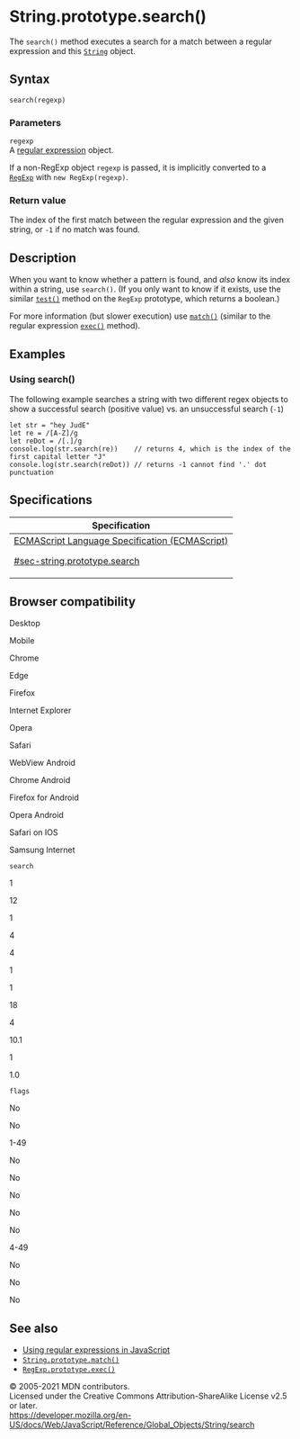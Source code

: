 # String.prototype.search()

The `search()` method executes a search for a match between a regular expression and this [`String`](../string) object.

## Syntax

    search(regexp)

### Parameters

`regexp`  
A [regular expression](https://developer.mozilla.org/en-US/docs/Web/JavaScript/Guide/Regular_Expressions) object.

If a non-RegExp object `regexp` is passed, it is implicitly converted to a [`RegExp`](../regexp) with `new RegExp(regexp)`.

### Return value

The index of the first match between the regular expression and the given string, or `-1` if no match was found.

## Description

When you want to know whether a pattern is found, and _also_ know its index within a string, use `search()`. (If you only want to know if it exists, use the similar [`test()`](../regexp/test) method on the `RegExp` prototype, which returns a boolean.)

For more information (but slower execution) use [`match()`](match) (similar to the regular expression [`exec()`](../regexp/exec) method).

## Examples

### Using search()

The following example searches a string with two different regex objects to show a successful search (positive value) vs. an unsuccessful search (`-1`)

    let str = "hey JudE"
    let re = /[A-Z]/g
    let reDot = /[.]/g
    console.log(str.search(re))    // returns 4, which is the index of the first capital letter "J"
    console.log(str.search(reDot)) // returns -1 cannot find '.' dot punctuation

## Specifications

<table><thead><tr class="header"><th>Specification</th></tr></thead><tbody><tr class="odd"><td><a href="https://tc39.es/ecma262/#sec-string.prototype.search">ECMAScript Language Specification (ECMAScript) 
<br/>

<span class="small">#sec-string.prototype.search</span></a></td></tr></tbody></table>

## Browser compatibility

Desktop

Mobile

Chrome

Edge

Firefox

Internet Explorer

Opera

Safari

WebView Android

Chrome Android

Firefox for Android

Opera Android

Safari on IOS

Samsung Internet

`search`

1

12

1

4

4

1

1

18

4

10.1

1

1.0

`flags`

No

No

1-49

No

No

No

No

No

4-49

No

No

No

## See also

-   [Using regular expressions in JavaScript](https://developer.mozilla.org/en-US/docs/Web/JavaScript/Guide/Regular_Expressions)
-   [`String.prototype.match()`](match)
-   [`RegExp.prototype.exec()`](../regexp/exec)

© 2005-2021 MDN contributors.  
Licensed under the Creative Commons Attribution-ShareAlike License v2.5 or later.  
<a href="https://developer.mozilla.org/en-US/docs/Web/JavaScript/Reference/Global_Objects/String/search" class="_attribution-link">https://developer.mozilla.org/en-US/docs/Web/JavaScript/Reference/Global_Objects/String/search</a>
